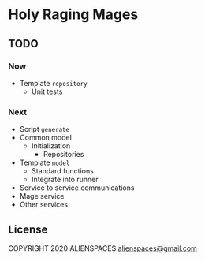 # Holy Raging Mages

## TODO

### Now

* Template `repository`
  * Unit tests

### Next

* Script `generate`
* Common model
  * Initialization
    * Repositories
* Template `model`
  * Standard functions
  * Integrate into runner
* Service to service communications
* Mage service
* Other services

## License

COPYRIGHT 2020 ALIENSPACES alienspaces@gmail.com
